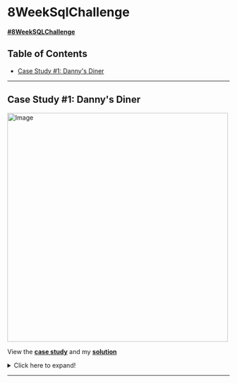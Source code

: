 # 8WeekSqlChallenge

**[#8WeekSQLChallenge](https://8weeksqlchallenge.com)** 

## Table of Contents
- [Case Study #1: Danny's Diner](#case-study-1-dannys-diner)
***

## Case Study #1: Danny's Diner 
<img src="https://user-images.githubusercontent.com/81607668/127727503-9d9e7a25-93cb-4f95-8bd0-20b87cb4b459.png" alt="Image" width="500" height="520">

View the [**case study**](https://8weeksqlchallenge.com/case-study-1/) and my [**solution**](https://github.com/anusahithi/8WeekSqlChallenge/blob/7adb9a2e2d712bee2cd410496c435c987b5e3a23/Case1/DannyDiner.py) 

<details>
<summary>
Click here to expand!
</summary>

### Business Task:
Danny wants to use the data to answer a few simple questions about his customers, especially about their visiting patterns, how much money they’ve spent and also which menu items are their favourite. 

### Entity Relationship Diagram:

![image](https://user-images.githubusercontent.com/81607668/127271130-dca9aedd-4ca9-4ed8-b6ec-1e1920dca4a8.png)

### Case Study Questions:

1.  What is the total amount each customer spent at the restaurant?
2.  How many days has each customer visited the restaurant?
3.  What was the first item from the menu purchased by each customer?
4.  What is the most purchased item on the menu and how many times was it purchased by all customers?
5.  Which item was the most popular for each customer?
6.  Which item was purchased first by the customer after they became a member?
7.  Which item was purchased just before the customer became a member?
8.  What is the total items and amount spent for each member before they became a member?
9.  If each $1 spent equates to 10 points and sushi has a 2x points multiplier - how many points would each customer have?
10. In the first week after a customer joins the program (including their join date) they earn 2x points on all items, 
    not just sushi - how many points do customer A and B have at the end of January?

</details>

***


